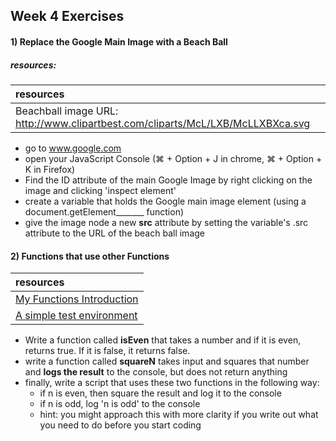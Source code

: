 ## Week 4 Exercises

#### 1) Replace the Google Main Image with a Beach Ball

##### resources: 
| resources |
|:-------------|
| Beachball image URL: http://www.clipartbest.com/cliparts/McL/LXB/McLLXBXca.svg |

+ go to www.google.com
+ open your JavaScript Console (⌘ + Option + J in chrome, ⌘ + Option + K in Firefox)
+ Find the ID attribute of the main Google Image by right clicking on the image and clicking 'inspect element'
+ create a variable that holds the Google main image element (using a document.getElement_______ function)
+ give the image node a new **src** attribute by setting the variable's .src attribute to the URL of the beach ball image 

#### 2) Functions that use other Functions
| resources |
|:-------------|
| [My Functions Introduction](https://github.com/jswithalex/BACE-Winter2015/blob/master/week4/functions.md) |
| [A simple test environment](https://github.com/jswithalex/BACE-Winter2015/tree/master/test_environment) |


+ Write a function called **isEven** that takes a number and if it is even, returns true. If it is false, it returns false.
+ write a function called **squareN** takes input and squares that number and **logs the result** to the console, but does not return anything
+ finally, write a script that uses these two functions in the following way:
  + if n is even, then square the result and log it to the console
  + if n is odd, log 'n is odd' to the console
  + hint: you might approach this with more clarity if you write out what you need to do before you start coding
